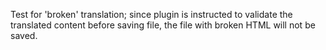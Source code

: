 Test for 'broken' translation; since plugin is instructed to validate
the translated content before saving file, the file with broken HTML
will not be saved.